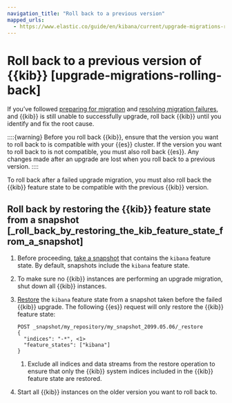 ```yaml
---
navigation_title: "Roll back to a previous version"
mapped_urls:
  - https://www.elastic.co/guide/en/kibana/current/upgrade-migrations-rolling-back.html
---
```


# Roll back to a previous version of {{kib}} [upgrade-migrations-rolling-back]

If you’ve followed [preparing for migration](/deploy-manage/upgrade/deployment-or-cluster/kibana.md#preventing-migration-failures) and [resolving migration failures](../../../troubleshoot/kibana/migration-failures.md), and {{kib}} is still unable to successfully upgrade, roll back {{kib}} until you identify and fix the root cause.

::::{warning} 
Before you roll back {{kib}}, ensure that the version you want to roll back to is compatible with your {{es}} cluster. If the version you want to roll back to is not compatible, you must also roll back {{es}}. Any changes made after an upgrade are lost when you roll back to a previous version.
::::


To roll back after a failed upgrade migration, you must also roll back the {{kib}} feature state to be compatible with the previous {{kib}} version.


## Roll back by restoring the {{kib}} feature state from a snapshot [_roll_back_by_restoring_the_kib_feature_state_from_a_snapshot] 

1. Before proceeding, [take a snapshot](../../tools/snapshot-and-restore/create-snapshots.md) that contains the `kibana` feature state. By default, snapshots include the `kibana` feature state.
2. To make sure no {{kib}} instances are performing an upgrade migration, shut down all {{kib}} instances.
3. [Restore](../../tools/snapshot-and-restore/restore-snapshot.md) the `kibana` feature state from a snapshot taken before the failed {{kib}} upgrade. The following {{es}} request will only restore the {{kib}} feature state:

    ```console
    POST _snapshot/my_repository/my_snapshot_2099.05.06/_restore
    {
      "indices": "-*", <1>
      "feature_states": ["kibana"]
    }
    ```

    1. Exclude all indices and data streams from the restore operation to ensure that only the {{kib}} system indices included in the {{kib}} feature state are restored.

4. Start all {{kib}} instances on the older version you want to roll back to.


